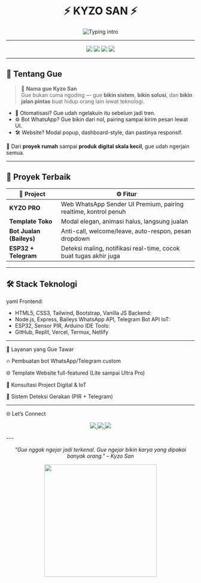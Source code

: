 <h1 align="center">
  ⚡ KYZO SAN ⚡  
</h1>
<p align="center">
  <img src="https://readme-typing-svg.demolab.com?font=JetBrains+Mono&size=24&pause=1000&color=FF5C58&center=true&vCenter=true&width=600&lines=🚀+Digital+Engineer+%7C+Bot+Mastermind;💻+Fullstack+Dev+%7C+ESP32+Builder;🎯+Bikin+yang+berguna+%2C+bukan+cuma+yang+pamer" alt="Typing intro" />
</p>

---

<p align="center">
  <img src="https://img.shields.io/badge/Made%20In-Replit-orange?style=for-the-badge&logo=replit&logoColor=white"/>
  <img src="https://img.shields.io/badge/Platform-Node.js-success?style=for-the-badge&logo=node.js"/>
  <img src="https://img.shields.io/badge/UI-TailwindCSS-blue?style=for-the-badge&logo=tailwindcss"/>
  <img src="https://img.shields.io/badge/Bot%20Engine-Baileys-lightgrey?style=for-the-badge&logo=whatsapp"/>
</p>

---

## 🧠 Tentang Gue

> 🧃 **Nama gue Kyzo San**  
> Gue bukan cuma ngoding — gue **bikin sistem**, **bikin solusi**, dan **bikin jalan pintas** buat hidup orang lain lewat teknologi.

- 🔧 Otomatisasi? Gue udah ngelakuin itu sebelum jadi tren.
- ⚙️ Bot WhatsApp? Gue bikin dari nol, pairing sampai kirim pesan lewat UI.
- 🛠️ Website? Modal popup, dashboard-style, dan pastinya responsif.

🧩 Dari **proyek rumah** sampai **produk digital skala kecil**, gue udah ngerjain semua.

---

## 🧬 Proyek Terbaik

| 🚀 Project | ⚙️ Fitur |
|-----------|----------|
| **KYZO PRO** | Web WhatsApp Sender UI Premium, pairing realtime, kontrol penuh |
| **Template Toko** | Modal elegan, animasi halus, langsung jualan |
| **Bot Jualan (Baileys)** | Anti-call, welcome/leave, auto-respon, pesan dropdown |
| **ESP32 + Telegram** | Deteksi maling, notifikasi real-time, cocok buat tugas akhir juga |

---

## 🛠️ Stack Teknologi

yaml
Frontend:
  - HTML5, CSS3, Tailwind, Bootstrap, Vanilla JS
Backend:
  - Node.js, Express, Baileys WhatsApp API, Telegram Bot API
IoT:
  - ESP32, Sensor PIR, Arduino IDE
Tools:
  - GitHub, Replit, Vercel, Termux, Netlify


---

🎨 Layanan yang Gue Tawar

🔥 Pembuatan bot WhatsApp/Telegram custom

🌐 Template Website full-featured (Lite sampai Ultra Pro)

🧠 Konsultasi Project Digital & IoT

🚨 Sistem Deteksi Gerakan (PIR + Telegram)



---

🌐 Let’s Connect

<p align="center">
  <a href="https://t.me/kyzosan">
    <img src="https://img.shields.io/badge/Telegram-KyzoSan-0088cc?style=for-the-badge&logo=telegram&logoColor=white"/>
  </a>
  <a href="https://kyzo-store.vercel.app">
    <img src="https://img.shields.io/badge/Visit+My+Store-Kyzo+Digital-black?style=for-the-badge&logo=vercel"/>
  </a>
  <a href="https://github.com/xkyzo1">
    <img src="https://img.shields.io/badge/GitHub-xkyzo1-333?style=for-the-badge&logo=github"/>
  </a>
</p>
---

<p align="center">
  <i>"Gue nggak ngejar jadi terkenal. Gue ngejar bikin karya yang dipakai banyak orang." – Kyzo San</i>
</p><p align="center">
  <img src="https://media.giphy.com/media/YTbZzCkRQCEJa/giphy.gif" width="300"/>
</p>
